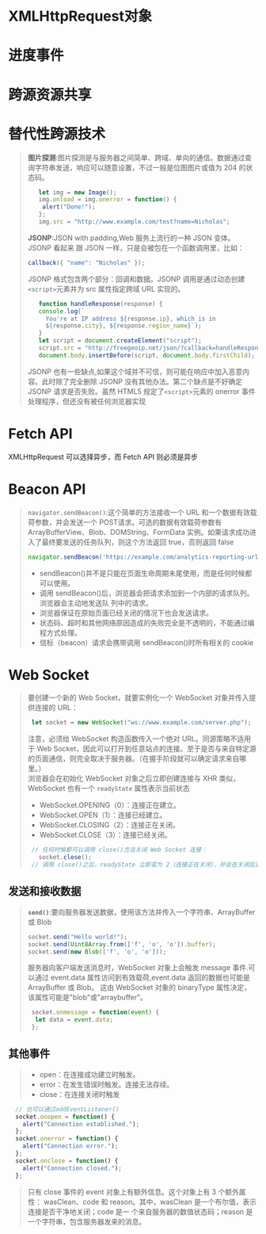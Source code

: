 # XMLHttpRequest对象

# 进度事件

# 跨源资源共享

# 替代性跨源技术
> **图片探测**:图片探测是与服务器之间简单、跨域、单向的通信。数据通过查询字符串发送，响应可以随意设置，不过一般是位图图片或值为 204 的状态码。
> ```javascript
>    let img = new Image(); 
>    img.onload = img.onerror = function() { 
>     alert("Done!"); 
>    }; 
>    img.src = "http://www.example.com/test?name=Nicholas";
> ```
> **JSONP**:JSON with padding,Web 服务上流行的一种 JSON 变体。JSONP 看起来
跟 JSON 一样，只是会被包在一个函数调用里，比如：
> ```javascript
> callback({ "name": "Nicholas" });
> ```
> JSONP 格式包含两个部分：回调和数据。JSONP 调用是通过动态创建`<script>`元素并为 src 属性指定跨域 URL 实现的。
> ```javascript
>    function handleResponse(response) { 
>    console.log(` 
>      You're at IP address ${response.ip}, which is in 
>      ${response.city}, ${response.region_name}`); 
>    } 
>    let script = document.createElement("script"); 
>    script.src = "http://freegeoip.net/json/?callback=handleResponse"; 
>    document.body.insertBefore(script, document.body.firstChild);
>```
> JSONP 也有一些缺点,如果这个域并不可信，则可能在响应中加入恶意内容。此时除了完全删除 JSONP 没有其他办法。第二个缺点是不好确定 JSONP 请求是否失败。虽然 HTML5 规定了`<script>`元素的 onerror 事件处理程序，但还没有被任何浏览器实现

# Fetch API
XMLHttpRequest 可以选择异步，而 Fetch API 则必须是异步
# Beacon API
> `navigator.sendBeacon()`:这个简单的方法接收一个 URL 和一个数据有效载荷参数，并会发送一个 POST请求。可选的数据有效载荷参数有 ArrayBufferView、Blob、DOMString、FormData 实例。如果请求成功进入了最终要发送的任务队列，则这个方法返回 true，否则返回 false
> ```javascript
> navigator.sendBeacon('https://example.com/analytics-reporting-url', '{foo: "bar"}');
>```
> - sendBeacon()并不是只能在页面生命周期末尾使用，而是任何时候都可以使用。
> - 调用 sendBeacon()后，浏览器会把请求添加到一个内部的请求队列。浏览器会主动地发送队
列中的请求。
> - 浏览器保证在原始页面已经关闭的情况下也会发送请求。
> - 状态码、超时和其他网络原因造成的失败完全是不透明的，不能通过编程方式处理。
> - 信标（beacon）请求会携带调用 sendBeacon()时所有相关的 cookie

# Web Socket
> 要创建一个新的 Web Socket，就要实例化一个 WebSocket 对象并传入提供连接的 URL：
> ```javascript
>  let socket = new WebSocket("ws://www.example.com/server.php");
> ```
> 注意，必须给 WebSocket 构造函数传入一个绝对 URL。同源策略不适用于 Web Socket，因此可以打开到任意站点的连接。至于是否与来自特定源的页面通信，则完全取决于服务器。（在握手阶段就可以确定请求来自哪里。）  
> 浏览器会在初始化 WebSocket 对象之后立即创建连接与 XHR 类似，WebSocket 也有一个
`readyState` 属性表示当前状态
> - WebSocket.OPENING（0）：连接正在建立。
> - WebSocket.OPEN（1）：连接已经建立。
> - WebSocket.CLOSING（2）：连接正在关闭。
> - WebSocket.CLOSE（3）：连接已经关闭。
> ```javascript
>  // 任何时候都可以调用 close()方法关闭 Web Socket 连接：
>    socket.close(); 
>  // 调用 close()之后，readyState 立即变为 2（连接正在关闭），并会在关闭后变为 3（连接已经关闭）
> ```
## 发送和接收数据
> **`send()`**:要向服务器发送数据，使用该方法并传入一个字符串、ArrayBuffer 或 Blob
> ```javascript
> socket.send("Hello world!"); 
> socket.send(Uint8Array.from(['f', 'o', 'o']).buffer); 
> socket.send(new Blob(['f', 'o', 'o']));
> ```
> 服务器向客户端发送消息时，WebSocket 对象上会触发 message 事件.可以通过 event.data 属性访问到有效载荷,event.data 返回的数据也可能是 ArrayBuffer 或 Blob。
这由 WebSocket 对象的 binaryType 属性决定，该属性可能是"blob"或"arraybuffer"。
> ```javascript
>  socket.onmessage = function(event) { 
>   let data = event.data; 
>  };
> ```

## 其他事件
> - open：在连接成功建立时触发。
> - error：在发生错误时触发。连接无法存续。
> - close：在连接关闭时触发
```javascript
  // 也可以通过addEventListener()
  socket.onopen = function() { 
    alert("Connection established."); 
  }; 
  socket.onerror = function() { 
    alert("Connection error."); 
  }; 
  socket.onclose = function() { 
    alert("Connection closed."); 
  };
```
> 只有 close 事件的 event 对象上有额外信息。这个对象上有 3 个额外属性：
wasClean、code 和 reason。其中，wasClean 是一个布尔值，表示连接是否干净地关闭；code 是一
个来自服务器的数值状态码；reason 是一个字符串，包含服务器发来的消息。